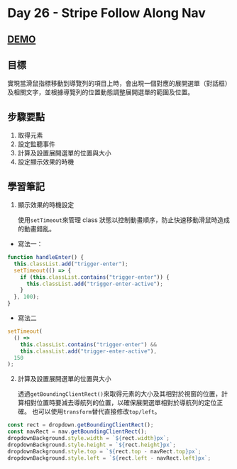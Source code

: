 # Day 26 - Stripe Follow Along Nav

## [DEMO](https://ayating.github.io/JavaScript30/26%20-%20Stripe%20Follow%20Along%20Nav/index-done.html)

## 目標

實現當滑鼠指標移動到導覽列的項目上時，會出現一個對應的展開選單（對話框）及相關文字，並根據導覽列的位置動態調整展開選單的範圍及位置。

## 步驟要點

1. 取得元素
2. 設定監聽事件
3. 計算及設置展開選單的位置與大小
4. 設定顯示效果的時機

## 學習筆記

1. 顯示效果的時機設定

   使用`setTimeout`來管理 class 狀態以控制動畫順序，防止快速移動滑鼠時造成的動畫錯亂。

- 寫法一：

```js
function handleEnter() {
  this.classList.add("trigger-enter");
  setTimeout(() => {
    if (this.classList.contains("trigger-enter")) {
      this.classList.add("trigger-enter-active");
    }
  }, 100);
}
```

- 寫法二

```js
setTimeout(
  () =>
    this.classList.contains("trigger-enter") &&
    this.classList.add("trigger-enter-active"),
  150
);
```

2. 計算及設置展開選單的位置與大小

   透過`getBoundingClientRect()`來取得元素的大小及其相對於視窗的位置，計算相對位置時要減去導航列的位置，以確保展開選單相對於導航列的定位正確。
   也可以使用`transform`替代直接修改`top/left`。

```js
const rect = dropdown.getBoundingClientRect();
const navRect = nav.getBoundingClientRect();
dropdownBackground.style.width = `${rect.width}px`;
dropdownBackground.style.height = `${rect.height}px`;
dropdownBackground.style.top = `${rect.top - navRect.top}px`;
dropdownBackground.style.left = `${rect.left - navRect.left}px`;
```
